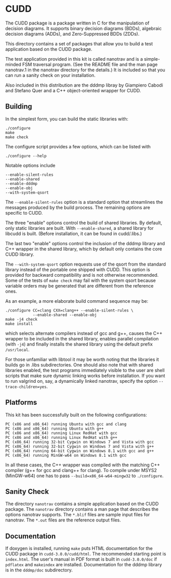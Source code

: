 # CUDD
The CUDD package is a package written in C for the manipulation of
decision diagrams.  It supports binary decision diagrams (BDDs),
algebraic decision diagrams (ADDs), and Zero-Suppressed BDDs (ZDDs).

This directory contains a set of packages that allow you to build a test
application based on the CUDD package.

The test application provided in this kit is called nanotrav and is a
simple-minded FSM traversal program.  (See the README file and the man
page nanotrav.1 in the nanotrav directory for the details.)  It is
included so that you can run a sanity check on your installation.

Also included in this distribution are the dddmp libray by Giampiero
Cabodi and Stefano Quer and a C++ object-oriented wrapper for CUDD.

## Building

In the simplest form, you can build the static libraries with:

```
./configure
make
make check
```

The configure script provides a few options, which can be listed with

```
./configure --help
```

Notable options include

```
--enable-silent-rules
--enable-shared
--enable-dddmp
--enable-obj
--with-system-qsort
```

The `--enable-silent-rules` option is a standard option that streamlines the
messages produced by the build process.  The remaining options are specific
to CUDD.

The three "enable" options control the build of shared libraries.  By
default, only static libraries are built.  With `--enable-shared`, a
shared library for libcudd is built.  (Before installation, it can be
found in cudd/.libs.)

The last two "enable" options control the inclusion of the dddmp
library and C++ wrapper in the shared library, which by default only
contains the core CUDD library.

The `--with-system-qsort` option requests use of the qsort from the
standard library instead of the portable one shipped with CUDD.  This
option is provided for backward compatibility and is not otherwise
recommended.  Some of the tests of `make check` may fail with the
system qsort because variable orders may be generated that are
different from the reference ones.

As an example, a more elaborate build command sequence may be:

```
./configure CC=clang CXX=clang++ --enable-silent-rules \
            --enable-shared --enable-obj
make -j4 check
make install
```

which selects alternate compilers instead of gcc and g++, causes the
C++ wrapper to be included in the shared library, enables parallel
compilation (with `-j4`) and finally installs the shared library using
the default prefix `/usr/local`.

For those unfamiliar with libtool it may be worth noting that the
libraries it builds go in .libs subdirectories.  One should also note
that with shared libraries enabled, the test programs immediately
visible to the user are shell scripts that make sure dynamic linking
works before installation.  If you want to run valgrind on, say, a
dynamically linked nanotrav, specify the option `--trace-children=yes`.

## Platforms

This kit has been successfully built on the following configurations:

    PC (x86 and x86_64) running Ubuntu with gcc and clang
    PC (x86 and x86_64) running Ubuntu with g++
    PC (x86 and x86_64) running Linux RedHat with gcc
    PC (x86 and x86_64) running Linux RedHat with g++
    PC (x86_64) running 32-bit Cygwin on Windows 7 and Vista with gcc
    PC (x86_64) running 32-bit Cygwin on Windows 7 and Vista with g++
    PC (x86_64) running 64-bit Cygwin on Windows 8.1 with gcc and g++
    PC (x86_64) running MinGW-w64 on Windows 8.1 with gcc

In all these cases, the C++ wrapper was compiled with the matching C++
compiler (g++ for gcc and clang++ for clang).  To compile under MSYS2
(MinGW-w64) one has to pass `--build=x86_64-w64-mingw32` to `./configure`.

## Sanity Check

The directory `nanotrav` contains a simple application based on the
CUDD package.  The `nanotrav` directory contains a man page that
describes the options nanotrav supports.  The `*.blif` files are sample
input files for nanotrav.  The `*.out` files are the reference output
files.

## Documentation

If doxygen is installed, running `make` puts HTML documentation for
the CUDD package in `cudd-3.0.0/cudd/html`. The recommended
starting point is `index.html`.  The user's manual in PDF format is
built in `cudd-3.0.0/doc` if `pdflatex` and `makeindex` are installed.
Documentation for the dddmp library is in the `dddmp/doc` subdirectory.
